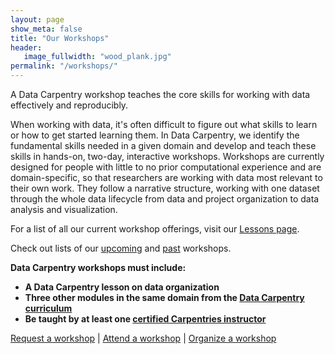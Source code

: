 ```yaml
---
layout: page
show_meta: false
title: "Our Workshops"
header:
   image_fullwidth: "wood_plank.jpg"
permalink: "/workshops/"
---
```


A Data Carpentry workshop teaches the core skills for working with data effectively and reproducibly.

When working with data, it's often difficult to figure out what skills to learn or how to get started learning them. In Data Carpentry, we identify the fundamental skills needed in a given domain and develop and teach these skills in hands-on, two-day, interactive workshops. Workshops are
currently designed for people with little to no prior computational experience and are domain-specific, so that researchers are working with data most relevant to their own work. They follow a narrative structure, working with one dataset through the whole data lifecycle from data and project organization to data analysis and visualization.  

For a list of all our current workshop offerings, visit our [Lessons page](http://datacarpentry.org/lessons).

Check out lists of our [upcoming](/workshops-upcoming/) and [past](/workshops-past/) workshops. 

**Data Carpentry workshops must include:**

- **A Data Carpentry lesson on data organization**
- **Three other modules in the same domain from the [Data Carpentry curriculum](../lessons/)**
- **Be taught by at least one [certified Carpentries instructor](https://carpentries.org/become-instructor/)**

[Request a workshop](../workshops-host/)  |   [Attend a workshop](../workshops-attend/) | [Organize a workshop](../self-organized-workshops/)
